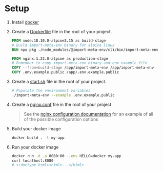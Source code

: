 # Setup

1.  Install [docker](https://www.docker.com/get-started)

1.  Create a [Dockerfile](./Dockerfile) file in the root of your project.

    ```Dockerfile
    FROM node:18.10.0-alpine3.15 as build-stage
    # Build import-meta-env binary for alpine linux
    RUN npx pkg ./node_modules/@import-meta-env/cli/bin/import-meta-env.js -t node16-alpine -o import-meta-env

    FROM nginx:1.22.0-alpine as production-stage
    # Remember to copy import-meta-env binary and env example file
    COPY --from=build-stage /app/import-meta-env /app/import-meta-env
    COPY .env.example.public /app/.env.example.public
    ```

1.  Create a [start.sh](./start.sh) file in the root of your project.

    ```sh
    # Populate the environment variables
    ./import-meta-env --example .env.example.public
    ```

1.  Create a [nginx.conf](./nginx.conf) file in the root of your project

    > See the [nginx configuration documentation](https://www.nginx.com/resources/wiki/start/topics/examples/full/) for an example of all of the possible configuration options

1.  Build your docker image

    ```sh
    docker build . -t my-app
    ```

1.  Run your docker image

    ```sh
    docker run -d -p 8080:80 --env HELLO=docker my-app
    curl localhost:8080
    # <!doctype html><html>...</html>
    ```
